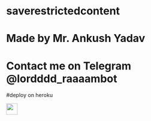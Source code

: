 # saverestrictedcontent
# Made by Mr. Ankush Yadav
# Contact me on Telegram @lordddd_raaaambot

 
#deploy on heroku


<a href="https://heroku.com/deploy?template=https://github.com/Lordraaama/mysaverestrictedvv">
     <img height="30px" src="https://img.shields.io/badge/Deploy%20To%20Heroku-blueviolet?style=for-the-badge&logo=heroku">
  </a>

